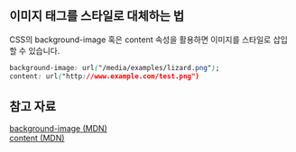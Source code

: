 ## 이미지 태그를 스타일로 대체하는 법
CSS의 background-image 혹은 content 속성을 활용하면 이미지를 스타일로 삽입할 수 있습니다.  

```css
background-image: url("/media/examples/lizard.png");
content: url("http://www.example.com/test.png")
```

## 참고 자료
[background-image (MDN)](https://developer.mozilla.org/en-US/docs/Web/CSS/background-image)  
[content (MDN)](https://developer.mozilla.org/ko/docs/Web/CSS/content)  
